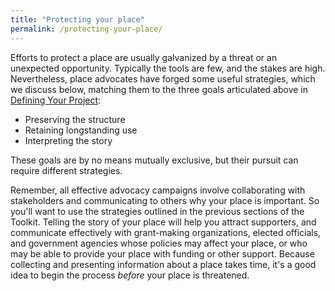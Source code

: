 ```yaml
---
title: "Protecting your place"
permalink: /protecting-your-place/
---
```


Efforts to protect a place are usually galvanized by a threat or an unexpected opportunity. Typically the tools are few, and the stakes are high. Nevertheless, place advocates have forged some useful strategies, which we discuss below, matching them to the three goals articulated above in [Defining Your Project](/defining-your-project):

- Preserving the structure
- Retaining longstanding use
- Interpreting the story

These goals are by no means mutually exclusive, but their pursuit can require different strategies.

Remember, all effective advocacy campaigns involve collaborating with stakeholders and communicating to others why your place is important. So you'll want to use the strategies outlined in the previous sections of the Toolkit. Telling the story of your place will help you attract supporters, and communicate effectively with grant-making organizations, elected officials, and government agencies whose policies may affect your place, or who may be able to provide your place with funding or other support. Because collecting and presenting information about a place takes time, it's a good idea to begin the process *before* your place is threatened.
